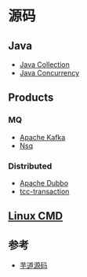 # 源码

## Java
* [Java Collection](java/collection/README.md)
* [Java Concurrency]((java/concurrent/README.md))

## Products
### MQ
* [Apache Kafka](apache-kafka/README.md)
* [Nsq](nsp/nsq.md)

### Distributed 
* [Apache Dubbo](apache-dubbo/README.md)
* [tcc-transaction]()

## [Linux CMD](linux-cmd/README.md)

## 参考
* [芋道源码](http://www.iocoder.cn/)


